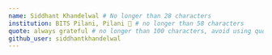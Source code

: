 ```yaml
---
name: Siddhant Khandelwal # No longer than 28 characters
institution: BITS Pilani, Pilani 🚩 # no longer than 58 characters
quote: always grateful # no longer than 100 characters, avoid using quotes(") to guarantee the format remains the same.
github_user: siddhantkhandelwal
---
```

